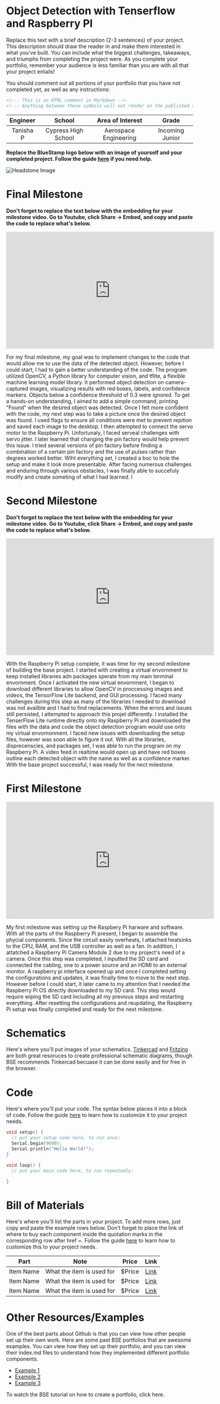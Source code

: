 # Object Detection with Tenserflow and Raspberry PI
Replace this text with a brief description (2-3 sentences) of your project. This description should draw the reader in and make them interested in what you've built. You can include what the biggest challenges, takeaways, and triumphs from completing the project were. As you complete your portfolio, remember your audience is less familiar than you are with all that your project entails!

You should comment out all portions of your portfolio that you have not completed yet, as well as any instructions:
```HTML 
<!--- This is an HTML comment in Markdown -->
<!--- Anything between these symbols will not render on the published site -->
```

| **Engineer** | **School** | **Area of Interest** | **Grade** |
|:--:|:--:|:--:|:--:|
| Tanisha P | Cypress High School | Aerospace Engineering | Incoming Junior

**Replace the BlueStamp logo below with an image of yourself and your completed project. Follow the guide [here](https://tomcam.github.io/least-github-pages/adding-images-github-pages-site.html) if you need help.**

![Headstone Image](logo.svg)
  
# Final Milestone

**Don't forget to replace the text below with the embedding for your milestone video. Go to Youtube, click Share -> Embed, and copy and paste the code to replace what's below.**

<iframe width="560" height="315" src="https://www.youtube.com/embed/F7M7imOVGug" title="YouTube video player" frameborder="0" allow="accelerometer; autoplay; clipboard-write; encrypted-media; gyroscope; picture-in-picture; web-share" allowfullscreen></iframe>

For my final milestone, my goal was to implement changes to the code that would allow me to use the data of the detected object. However, before I could start, I had to gain a better understanding of the code. The program utilized OpenCV, a Python library for computer vision, and tflite, a flexible machine learning model library. It performed object detection on camera-captured images, visualizing results with red boxes, labels, and confidence markers. Objects below a confidence threshold of 0.3 were ignored. To get a hands-on understanding, I aimed to add a simple command, printing "Found" when the desired object was detected. Once I felt more confident with the code, my next step was to take a picture once the desired object was found. I used flags to ensure all conditions were met to prevent repition and saved each image to the desktop. I then attempted to connect the servo motor to the Raspberry Pi. Unfortunaly, I faced serveal challenges with servo jitter. I later learned that changing the pin factory would help prevent this issue. I tried several versions of pin factory before finding a combination of a certain pin factory and the use of pulses rather than degrees worked better. Wiht everything set, I created a boc to hole the setup and make it look more presentable. After facing numerous challenges and enduring through various obstacles, I was finally able to succefuly modify and create someting of what I had learned. I



# Second Milestone

**Don't forget to replace the text below with the embedding for your milestone video. Go to Youtube, click Share -> Embed, and copy and paste the code to replace what's below.**

<iframe width="560" height="315" src="https://www.youtube.com/embed/y3VAmNlER5Y" title="YouTube video player" frameborder="0" allow="accelerometer; autoplay; clipboard-write; encrypted-media; gyroscope; picture-in-picture; web-share" allowfullscreen></iframe>

With the Raspberry Pi setup complete, it was time for my second milestone of building the base project. I started with creating a virtual envornment to keep installed libraries adn packages sperate from my main terminal envornment. Once I activated the new virtual envornment, I began to download different libraries to allow OpenCV in proccessing images and videos, the TensorFlow Lite backend, and GUI processing. I faced many challenges during this step as many of the libraries I needed to download was not availble and I had to find replacements. When the errors and issues still persisted, I attempted to approach this projet differently. 
I installed the TenserFlow Lite runtime directly onto my Raspberry Pi and downloaded the files with the data and code the object detection program would use onto my virtual envornonment. I faced new issues with downloading the setup files, however was soon able to figure it out. With all the libraries, disprecenscies, and packages set, I was able to run the program on my Raspberry Pi. A video feed in realtime would open up and have red boxes outline each detected object with the name  as well as a confidence marker. With the base project successful, I was ready for the nect milestone. 


# First Milestone

<iframe width="560" height="315" src="https://www.youtube.com/embed/ZvWyMmIaHKc" title="YouTube video player" frameborder="0" allow="accelerometer; autoplay; clipboard-write; encrypted-media; gyroscope; picture-in-picture; web-share" allowfullscreen></iframe>

My first milestone was setting up the Raspbery Pi harware and software. With all the parts of the Raspberry Pi present, I began to assemble the phycial components. Since the circuit easily overheats, I attached heatsinks to the CPU, RAM, and the USB controller as well as a fan. In addition, I attatched a Raspberry Pi Camera Module 2 due to my project's need of a camera. Once this step was completed, I inputted the SD card and connected the cabling, one to a power source and an HDMI to an external monitor. A raspberry pi interface opened up and once I completed setting the configurations and updates, it was finally time to move to the next step. However before I could start, it later came to my attention that I needed the Raspberry Pi OS directly downloaded to my SD card. This step would require wiping the SD card including all my previous steps and restarting everything. After resetting the configurations and reupdating, the Raspberry Pi setup was finally completed and ready for the next milestone. 


# Schematics 
Here's where you'll put images of your schematics. [Tinkercad](https://www.tinkercad.com/blog/official-guide-to-tinkercad-circuits) and [Fritzing](https://fritzing.org/learning/) are both great resoruces to create professional schematic diagrams, though BSE recommends Tinkercad becuase it can be done easily and for free in the browser. 

# Code
Here's where you'll put your code. The syntax below places it into a block of code. Follow the guide [here]([url](https://www.markdownguide.org/extended-syntax/)) to learn how to customize it to your project needs. 

```c++
void setup() {
  // put your setup code here, to run once:
  Serial.begin(9600);
  Serial.println("Hello World!");
}

void loop() {
  // put your main code here, to run repeatedly:

}
```

# Bill of Materials
Here's where you'll list the parts in your project. To add more rows, just copy and paste the example rows below.
Don't forget to place the link of where to buy each component inside the quotation marks in the corresponding row after href =. Follow the guide [here]([url](https://www.markdownguide.org/extended-syntax/)) to learn how to customize this to your project needs. 

| **Part** | **Note** | **Price** | **Link** |
|:--:|:--:|:--:|:--:|
| Item Name | What the item is used for | $Price | <a href="https://www.amazon.com/Arduino-A000066-ARDUINO-UNO-R3/dp/B008GRTSV6/"> Link </a> |
| Item Name | What the item is used for | $Price | <a href="https://www.amazon.com/Arduino-A000066-ARDUINO-UNO-R3/dp/B008GRTSV6/"> Link </a> |
| Item Name | What the item is used for | $Price | <a href="https://www.amazon.com/Arduino-A000066-ARDUINO-UNO-R3/dp/B008GRTSV6/"> Link </a> |

# Other Resources/Examples
One of the best parts about Github is that you can view how other people set up their own work. Here are some past BSE portfolios that are awesome examples. You can view how they set up their portfolio, and you can view their index.md files to understand how they implemented different portfolio components.
- [Example 1](https://trashytuber.github.io/YimingJiaBlueStamp/)
- [Example 2](https://sviatil0.github.io/Sviatoslav_BSE/)
- [Example 3](https://arneshkumar.github.io/arneshbluestamp/)

To watch the BSE tutorial on how to create a portfolio, click here.
